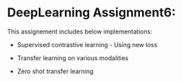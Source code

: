 # DeepLearning Assignment6:

This assignement includes below implementations:

- Supervised contrastive learning  - Using new loss 
 
- Transfer learning on various modalities 

- Zero shot transfer learning
